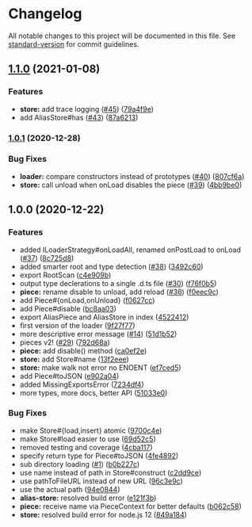# Changelog

All notable changes to this project will be documented in this file. See [standard-version](https://github.com/conventional-changelog/standard-version) for commit guidelines.

## [1.1.0](https://github.com/sapphire-project/pieces/compare/v1.0.1...v1.1.0) (2021-01-08)

### Features

-   **store:** add trace logging ([#45](https://github.com/sapphire-project/pieces/issues/45)) ([79a4f9e](https://github.com/sapphire-project/pieces/commit/79a4f9e66c610522931e66655f60e6bff7739e6a))
-   add AliasStore#has ([#43](https://github.com/sapphire-project/pieces/issues/43)) ([87a6213](https://github.com/sapphire-project/pieces/commit/87a6213f2bdea8226904534ee8d11479eafe8c94))

### [1.0.1](https://github.com/sapphire-project/pieces/compare/v1.0.0...v1.0.1) (2020-12-28)

### Bug Fixes

-   **loader:** compare constructors instead of prototypes ([#40](https://github.com/sapphire-project/pieces/issues/40)) ([807cf6a](https://github.com/sapphire-project/pieces/commit/807cf6aded9c089fcc15c5d8fa2206bdd68e91c2))
-   **store:** call unload when onLoad disables the piece ([#39](https://github.com/sapphire-project/pieces/issues/39)) ([4bb9be0](https://github.com/sapphire-project/pieces/commit/4bb9be0d45caf8604545a5d55eb80b5805972cc5))

## 1.0.0 (2020-12-22)

### Features

-   added ILoaderStrategy#onLoadAll, renamed onPostLoad to onLoad ([#37](https://github.com/sapphire-project/pieces/issues/37)) ([8c725d8](https://github.com/sapphire-project/pieces/commit/8c725d84f2592f27ff6da86d29e603128d5a1691))
-   added smarter root and type detection ([#38](https://github.com/sapphire-project/pieces/issues/38)) ([3492c60](https://github.com/sapphire-project/pieces/commit/3492c601f6e301cd175966a5769b3e68f8276847))
-   export RootScan ([c4e909b](https://github.com/sapphire-project/pieces/commit/c4e909b5955e828e3d721bc4cafb89ab16dbeb83))
-   output type declerations to a single .d.ts file ([#30](https://github.com/sapphire-project/pieces/issues/30)) ([f76f0b5](https://github.com/sapphire-project/pieces/commit/f76f0b5ca4e3e1d3480a8383e13c7ee52a6869e4))
-   **piece:** rename disable to unload, add reload ([#36](https://github.com/sapphire-project/pieces/issues/36)) ([f0eec9c](https://github.com/sapphire-project/pieces/commit/f0eec9c0878d4f4c91b85a69f926b975bc2df96e))
-   add Piece#{onLoad,onUnload} ([f0627cc](https://github.com/sapphire-project/pieces/commit/f0627ccae333e7f59b9849a72d776025764aec80))
-   add Piece#disable ([bc8aa03](https://github.com/sapphire-project/pieces/commit/bc8aa031c2537af945e3b682a01444cdfe36c6f3))
-   export AliasPiece and AliasStore in index ([4522412](https://github.com/sapphire-project/pieces/commit/4522412f9081c837c5f0547ad3e0782cb6ea39e6))
-   first version of the loader ([9f27f77](https://github.com/sapphire-project/pieces/commit/9f27f77a430e58a1f210a6aa7a30a69070ff0cc7))
-   more descriptive error message ([#14](https://github.com/sapphire-project/pieces/issues/14)) ([51d1b52](https://github.com/sapphire-project/pieces/commit/51d1b5248dab37c3f10b0df3fd71074df800841e))
-   pieces v2! ([#29](https://github.com/sapphire-project/pieces/issues/29)) ([792d68a](https://github.com/sapphire-project/pieces/commit/792d68a0898206c66b1b0796e9c5f484ee0730b0))
-   **piece:** add disable() method ([ca0ef2e](https://github.com/sapphire-project/pieces/commit/ca0ef2e4cd7cc77406a692c5f99a5ee8f3d72446))
-   **store:** add Store#name ([13f2eee](https://github.com/sapphire-project/pieces/commit/13f2eee159b95b4fe15656a7a0f144d94b4203fc))
-   **store:** make walk not error no ENOENT ([ef7ced5](https://github.com/sapphire-project/pieces/commit/ef7ced53855701c043718d861f0071045b56e5a7))
-   add Piece#toJSON ([e902a04](https://github.com/sapphire-project/pieces/commit/e902a04bc77f96c2bfa3004da243c82b60b2ee4c))
-   added MissingExportsError ([7234df4](https://github.com/sapphire-project/pieces/commit/7234df49844f1c28edadb04ac5f45a29cb1fb3b1))
-   more types, more docs, better API ([51033e0](https://github.com/sapphire-project/pieces/commit/51033e02a51dbf0e8ca8f2df0e07312f320837b0))

### Bug Fixes

-   make Store#{load,insert} atomic ([9700c4e](https://github.com/sapphire-project/pieces/commit/9700c4edb6b862533388f1b2f17e2ff96f81e024))
-   make Store#load easier to use ([69d52c5](https://github.com/sapphire-project/pieces/commit/69d52c59efdd3a4f2172b5b385b31c4e017df700))
-   removed testing and coverage ([4cba117](https://github.com/sapphire-project/pieces/commit/4cba11777b992c7c63eaa39fc6278cf97104b9d9))
-   specify return type for Piece#toJSON ([4fe4892](https://github.com/sapphire-project/pieces/commit/4fe4892603a57ca5ee78a7c1be650d19ff4be7e5))
-   sub directory loading ([#1](https://github.com/sapphire-project/pieces/issues/1)) ([b0b227c](https://github.com/sapphire-project/pieces/commit/b0b227c76220d39b6aa1110244d83889fdafb961))
-   use name instead of path in Store#construct ([c2dd9ce](https://github.com/sapphire-project/pieces/commit/c2dd9cede1afbfb57fdb59c0ad2b88433ec7e92e))
-   use pathToFileURL instead of new URL ([96c3e9c](https://github.com/sapphire-project/pieces/commit/96c3e9c57717c93edd9376e63e89ae222e65ff2a))
-   use the actual path ([94e0844](https://github.com/sapphire-project/pieces/commit/94e084475dcbcb6c9e57623b2756fdbdb42abe66))
-   **alias-store:** resolved build error ([e121f3b](https://github.com/sapphire-project/pieces/commit/e121f3bbcc7f76ac7bbc9db8522670042a6307fe))
-   **piece:** receive name via PieceContext for better defaults ([b062c58](https://github.com/sapphire-project/pieces/commit/b062c589f417142e325e39c7174d7d30bec70afd))
-   **store:** resolved build error for node.js 12 ([849a184](https://github.com/sapphire-project/pieces/commit/849a184e53abe44a227589f6b290e429caaec277))
